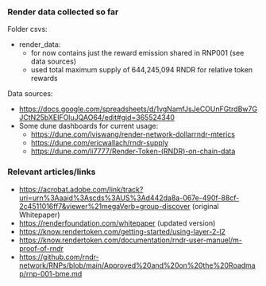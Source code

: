 ### Render data collected so far

Folder csvs:
* render_data: 
    - for now contains just the reward emission shared in RNP001 (see data sources)
    - used total maximum supply of 644,245,094 RNDR for relative token rewards

Data sources:
* https://docs.google.com/spreadsheets/d/1vgNamfJsJeCOUnFGtrdBw7GJCtN25bXEIFOluJQAO64/edit#gid=365524340
* Some dune dashboards for current usage:
    - https://dune.com/lviswang/render-network-dollarrndr-mterics
    - https://dune.com/ericwallach/rndr-supply
    - https://dune.com/li7777/Render-Token-(RNDR)-on-chain-data


### Relevant articles/links

- https://acrobat.adobe.com/link/track?uri=urn%3Aaaid%3Ascds%3AUS%3Ad442da8a-067e-490f-88cf-2c4511016ff7&viewer%21megaVerb=group-discover (original Whitepaper)
- https://renderfoundation.com/whitepaper (updated version)
- https://know.rendertoken.com/getting-started/using-layer-2-l2
- https://know.rendertoken.com/documentation/rndr-user-manuel/m-proof-of-rndr
- https://github.com/rndr-network/RNPs/blob/main/Approved%20and%20on%20the%20Roadmap/rnp-001-bme.md
